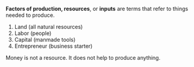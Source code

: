 **Factors of production, resources**, or **inputs** are terms that refer to things needed to produce.

1. Land (all natural resources)
2. Labor (people)
3. Capital (manmade tools)
4. Entrepreneur (business starter)

Money is not a resource. It does not help to produce anything.